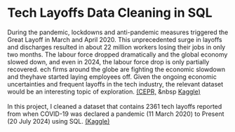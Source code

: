 # Tech Layoffs Data Cleaning in SQL

During the pandemic, lockdowns and anti-pandemic measures triggered the Great Layoff in March and April 2020. 
This unprecedented surge in layoffs and discharges resulted in about 22 million workers losing their jobs in only two months. 
The labour force dropped dramatically and the global economy slowed down, and even in 2024, the labour force drop is only partially recovered. 
ech firms around the globe are fighting the economic slowdown and theyhave started laying employees off. 
Given the ongoing economic uncertainties and frequent layoffs in the tech industry, the relevant dataset would be an interesting topic of exploration. 
											<a href="https://cepr.org/voxeu/columns/layoffs-retirement-and-post-pandemic-inflation" target="_blank">(CEPR,</a> &nbsp
											<a href="https://www.kaggle.com/datasets/swaptr/layoffs-2022" target="_blank">Kaggle)</a>
											<br /><br />
In this project, I cleaned a dataset that contains 2361 tech layoffs reported from when COVID-19 was declared a pandemic (11 March 2020) to Present (20 July 2024) using SQL.
											<a href="https://www.kaggle.com/datasets/swaptr/layoffs-2022" target="_blank">(Kaggle)</a>
										</p>
